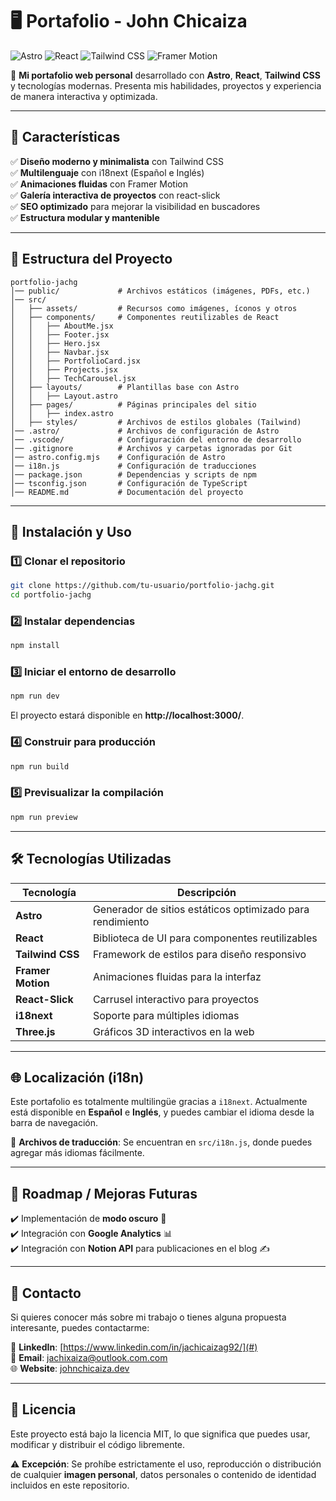 # 🖥️ **Portafolio - John Chicaiza**  

![Astro](https://img.shields.io/badge/Astro-5.2.5-blueviolet?style=flat-square) ![React](https://img.shields.io/badge/React-18.3.1-blue?style=flat-square) ![Tailwind CSS](https://img.shields.io/badge/TailwindCSS-4.0.6-teal?style=flat-square) ![Framer Motion](https://img.shields.io/badge/Framer--Motion-12.4.2-pink?style=flat-square)

🚀 **Mi portafolio web personal** desarrollado con **Astro**, **React**, **Tailwind CSS** y tecnologías modernas. Presenta mis habilidades, proyectos y experiencia de manera interactiva y optimizada.  

---  

## 📌 **Características**  

✅ **Diseño moderno y minimalista** con Tailwind CSS  
✅ **Multilenguaje** con i18next (Español e Inglés)  
✅ **Animaciones fluidas** con Framer Motion  
✅ **Galería interactiva de proyectos** con react-slick  
✅ **SEO optimizado** para mejorar la visibilidad en buscadores  
✅ **Estructura modular y mantenible**  

---

## 📂 **Estructura del Proyecto**  

```
portfolio-jachg
│── public/             # Archivos estáticos (imágenes, PDFs, etc.)
│── src/
│   ├── assets/         # Recursos como imágenes, íconos y otros
│   ├── components/     # Componentes reutilizables de React
│   │   ├── AboutMe.jsx
│   │   ├── Footer.jsx
│   │   ├── Hero.jsx
│   │   ├── Navbar.jsx
│   │   ├── PortfolioCard.jsx
│   │   ├── Projects.jsx
│   │   ├── TechCarousel.jsx
│   ├── layouts/        # Plantillas base con Astro
│   │   ├── Layout.astro
│   ├── pages/          # Páginas principales del sitio
│   │   ├── index.astro
│   ├── styles/         # Archivos de estilos globales (Tailwind)
│── .astro/             # Archivos de configuración de Astro
│── .vscode/            # Configuración del entorno de desarrollo
│── .gitignore          # Archivos y carpetas ignoradas por Git
│── astro.config.mjs    # Configuración de Astro
│── i18n.js             # Configuración de traducciones
│── package.json        # Dependencias y scripts de npm
│── tsconfig.json       # Configuración de TypeScript
│── README.md           # Documentación del proyecto
```

---

## 🚀 **Instalación y Uso**  

### 1️⃣ **Clonar el repositorio**  
```bash
git clone https://github.com/tu-usuario/portfolio-jachg.git
cd portfolio-jachg
```

### 2️⃣ **Instalar dependencias**  
```bash
npm install
```

### 3️⃣ **Iniciar el entorno de desarrollo**  
```bash
npm run dev
```
El proyecto estará disponible en **http://localhost:3000/**.

### 4️⃣ **Construir para producción**  
```bash
npm run build
```

### 5️⃣ **Previsualizar la compilación**  
```bash
npm run preview
```

---

## 🛠️ **Tecnologías Utilizadas**  

| Tecnología      | Descripción |
|---------------|-------------|
| **Astro** | Generador de sitios estáticos optimizado para rendimiento |
| **React** | Biblioteca de UI para componentes reutilizables |
| **Tailwind CSS** | Framework de estilos para diseño responsivo |
| **Framer Motion** | Animaciones fluidas para la interfaz |
| **React-Slick** | Carrusel interactivo para proyectos |
| **i18next** | Soporte para múltiples idiomas |
| **Three.js** | Gráficos 3D interactivos en la web |

---

## 🌐 **Localización (i18n)**  

Este portafolio es totalmente multilingüe gracias a `i18next`. Actualmente está disponible en **Español** e **Inglés**, y puedes cambiar el idioma desde la barra de navegación.  

🔹 **Archivos de traducción**: Se encuentran en `src/i18n.js`, donde puedes agregar más idiomas fácilmente.

---

## 📌 **Roadmap / Mejoras Futuras**  

✔️ Implementación de **modo oscuro** 🌙  
✔️ Integración con **Google Analytics** 📊  
✔️ Integración con **Notion API** para publicaciones en el blog ✍️  

---

## 📩 **Contacto**  

Si quieres conocer más sobre mi trabajo o tienes alguna propuesta interesante, puedes contactarme:  

💼 **LinkedIn**: [https://www.linkedin.com/in/jachicaizag92/](#)  
📧 **Email**: [jachixaiza@outlook.com.com](mailto:correo@example.com)  
🌐 **Website**: [johnchicaiza.dev](#)  

---

## 📜 Licencia

Este proyecto está bajo la licencia MIT, lo que significa que puedes usar, modificar y distribuir el código libremente. 

⚠️ **Excepción**: Se prohíbe estrictamente el uso, reproducción o distribución de cualquier **imagen personal**, datos personales o contenido de identidad incluidos en este repositorio.

